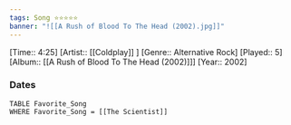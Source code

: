 ```yaml
---
tags: Song ⭐⭐⭐⭐⭐ 
banner: "![[A Rush of Blood To The Head (2002).jpg]]"
---
```

[Time:: 4:25]
[Artist:: [[Coldplay]] ]
[Genre:: Alternative Rock]
[Played:: 5]
[Album:: [[A Rush of Blood To The Head (2002)]]]
[Year:: 2002]
### Dates
````dataview
TABLE Favorite_Song
WHERE Favorite_Song = [[The Scientist]]
````